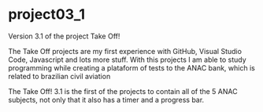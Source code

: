 # project03_1

Version 3.1 of the project Take Off!

The Take Off projects are my first experience with GitHub, Visual Studio Code, Javascript and lots more stuff. With this projects I am able to study programming while creating a plataform of tests to the ANAC bank, which is related to brazilian civil aviation

The Take Off! 3.1 is the first of the projects to contain all of the 5 ANAC subjects, not only that it also has a timer and a progress bar.
